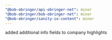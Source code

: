 ```yaml
---
"@bob-obringer/api-obringer-net": minor
"@bob-obringer/bob-obringer-net": minor
"@bob-obringer/sanity-io-content": minor
---
```


added additional info fields to company highlights
